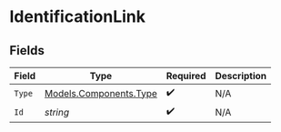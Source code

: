 # IdentificationLink


## Fields

| Field                                                     | Type                                                      | Required                                                  | Description                                               |
| --------------------------------------------------------- | --------------------------------------------------------- | --------------------------------------------------------- | --------------------------------------------------------- |
| `Type`                                                    | [Models.Components.Type](../../Models/Components/Type.md) | :heavy_check_mark:                                        | N/A                                                       |
| `Id`                                                      | *string*                                                  | :heavy_check_mark:                                        | N/A                                                       |